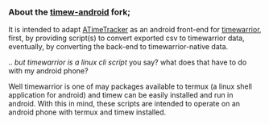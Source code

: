 ### About the [timew-android](https://github.com/linuxcaffe/timew-android) fork;
It is intended to adapt [ATimeTracker](https://github.com/netmackan/ATimeTracker) as an android front-end for [timewarrior](https://timewarrior.net/), first, by providing script(s) to convert exported csv to timewarrior data, eventually, by converting the back-end to timewarrior-native data.

.. *but timewarrior is a linux cli script* you say? what does that have to do with my android phone?

Well timewarrior is one of may packages available to termux (a linux shell application for android) and timew can be easily installed and run in android. With this in mind, these scripts are intended to operate on an android phone with termux and timew installed. 
